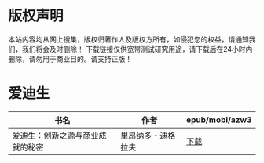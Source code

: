 # 版权声明

本站内容均从网上搜集，版权归著作人及版权方所有，如侵犯您的权益，请通知我们，我们将会及时删除！ 下载链接仅供宽带测试研究用途，请下载后在24小时内删除，请勿用于商业目的。请支持正版！

# 爱迪生

| 书名 | 作者 | epub/mobi/azw3 |
| --- | --- | --- |
| 爱迪生：创新之源与商业成就的秘密 | 里昂纳多・迪格拉夫 | [下载](https://url89.ctfile.com/f/31084289-1357028344-204c61?p=8866) |
